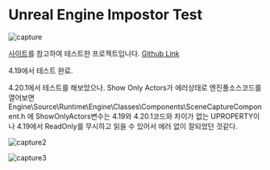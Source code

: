 # Unreal Engine Impostor Test

![capture](https://user-images.githubusercontent.com/1418478/44069143-6f171e28-9fb8-11e8-9c6a-c643ba5afbf6.PNG)


[사이트](https://shaderbits.com/blog/octahedral-impostors)를 참고하여 테스트한 프로젝트입니다. [Github Link](https://github.com/ictusbrucks/ImpostorBaker)

4.19에서 테스트 완료.

4.20.1에서 테스트를 해보았으나. Show Only Actors가 에러상태로 엔진풀소스코드를 열어보면 
Engine\Source\Runtime\Engine\Classes\Components\SceneCaptureComponent.h 에 ShowOnlyActors변수는 4.19와 4.20.1코드와 차이가 없는 UPROPERTY이나 4.19에서 ReadOnly를 무시하고 읽을 수 있어서 에러 없이 잘되었던 것같다.


![capture2](https://user-images.githubusercontent.com/1418478/44069165-85be66fe-9fb8-11e8-83af-7a356a31600d.PNG)


![capture3](https://user-images.githubusercontent.com/1418478/44069171-887b708a-9fb8-11e8-897d-24004030f25a.PNG)
